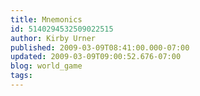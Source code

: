 ```yaml
---
title: Mnemonics
id: 5140294532509022515
author: Kirby Urner
published: 2009-03-09T08:41:00.000-07:00
updated: 2009-03-09T09:00:52.676-07:00
blog: world_game
tags: 
---
```


